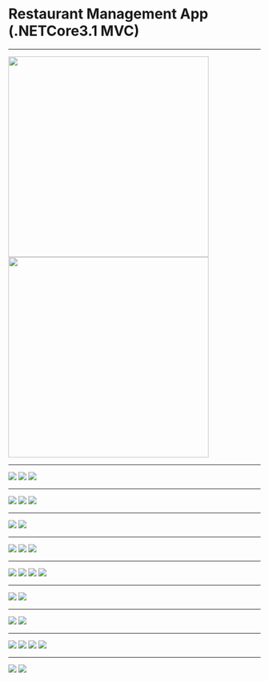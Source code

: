 # Restaurant Management App (.NETCore3.1 MVC)


<hr>
<p>
  <img src="./Images/home.png" width="400">
  <img src="./Images/logIn.png" width="400">
</p>

<hr>
<img src="./Images/insertPerson.png">
<img src="./Images/editPerson.png">
<img src="./Images/viewPersons.png">

<hr>
<img src="./Images/insertDiningTable.png">
<img src="./Images/editDiningTable.png">
<img src="./Images/viewDiningTables.png">

<hr>
<img src="./Images/insertFoodType.png">
<img src="./Images/viewFoodTypes.png">

<hr>
<img src="./Images/insertFood.png">
<img src="./Images/editFood.png">
<img src="./Images/viewFoods.png">

<hr>
<img src="./Images/insertOrder.png">
<img src="./Images/orderDetails.png">
<img src="./Images/editOrderDetail.png">
<img src="./Images/orderDetail.png">


<hr>
<img src="./Images/searchOrder.png">
<img src="./Images/noOrderError.png">

<hr>
<img src="./Images/viewActiveOrder.png">
<img src="./Images/editOrder.png">

<hr>
<img src="./Images/searchBill.png">
<img src="./Images/billDetails.png">
<img src="./Images/beforePay.png">
<img src="./Images/afterPay.png">


<hr>
<img src="./Images/viewAllOrders.png">
<img src="./Images/viewAllOrderDetails.png">



